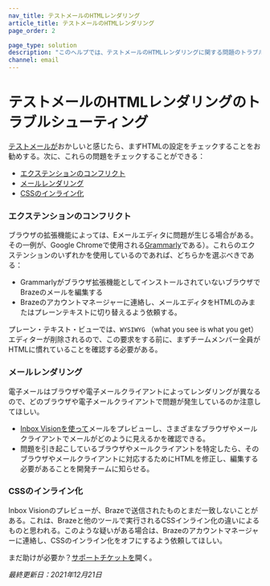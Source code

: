 ```yaml
---
nav_title: テストメールのHTMLレンダリング
article_title: テストメールのHTMLレンダリング
page_order: 2

page_type: solution
description: "このヘルプでは、テストメールのHTMLレンダリングに関する問題のトラブルシューティング方法を説明する。"
channel: email
---
```


# テストメールのHTMLレンダリングのトラブルシューティング

[テストメールが][37]おかしいと感じたら、まずHTMLの設定をチェックすることをお勧めする。次に、これらの問題をチェックすることができる：
* [エクステンションのコンフリクト](#check-conflicts)
* [メールレンダリング](#check-rendering)
* [CSSのインライン化](#switch-css-inlining)

### エクステンションのコンフリクト

ブラウザの拡張機能によっては、Eメールエディタに問題が生じる場合がある。その一例が、Google Chromeで使用される[Grammarly][38]である）。これらのエクステンションのいずれかを使用しているのであれば、どちらかを選ぶべきである： 
- Grammarlyがブラウザ拡張機能としてインストールされていないブラウザでBrazeのメールを編集する
- Brazeのアカウントマネージャーに連絡し、メールエディタをHTMLのみまたはプレーンテキストに切り替えるよう依頼する。 

プレーン・テキスト・ビューでは、```WYSIWYG``` （what you see is what you get）エディターが削除されるので、この要求をする前に、まずチームメンバー全員がHTMLに慣れていることを確認する必要がある。

### メールレンダリング

電子メールはブラウザや電子メールクライアントによってレンダリングが異なるので、どのブラウザや電子メールクライアントで問題が発生しているのか注意してほしい。

- [Inbox Visionを使って]({{site.baseurl}}/user_guide/message_building_by_channel/email/inbox_vision/#inbox-vision/)メールをプレビューし、さまざまなブラウザやメールクライアントでメールがどのように見えるかを確認できる。
- 問題を引き起こしているブラウザやメールクライアントを特定したら、そのブラウザやメールクライアントに対応するためにHTMLを修正し、編集する必要があることを開発チームに知らせる。

### CSSのインライン化

Inbox Visionのプレビューが、Brazeで送信されたものとまだ一致しないことがある。これは、Brazeと他のツールで実行されるCSSインライン化の違いによるものと思われる。このような疑いがある場合は、Brazeのアカウントマネージャーに連絡し、CSSのインライン化をオフにするよう依頼してほしい。

まだ助けが必要か？[サポートチケットを]({{site.baseurl}}/braze_support/)開く。

_最終更新日：2021年12月21日_

[37]: {{site.baseurl}}/developer_guide/platform_wide/sending_test_messages/#sending-a-test-push-notification-or-in-app-messages-a-classmargin-fix-namepush-inapp-testa
[38]: https://chrome.google.com/webstore/detail/grammarly-for-chrome/kbfnbcaeplbcioakkpcpgfkobkghlhen?hl=en
[39]: https://www.emailonacid.com/
[40]: https://litmus.com/
